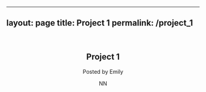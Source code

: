 <!-- handwriting recongition user interface -->
---
layout: page
title: Project 1
permalink: /project_1
---

<!DOCTYPE html>
<html>
<body>

<article>
  <header>
    <h1>Project 1</h1>
    <p>Posted by Emily</p>
    <p>NN</p>
  </header>
</article>

</body>
</html>

